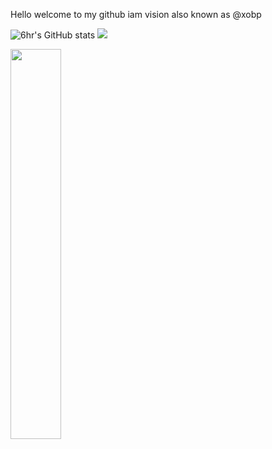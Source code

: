 <right><p>Hello welcome to my github iam vision also known as @xobp</p></right>

![6hr's GitHub stats](https://github-readme-stats.vercel.app/api?username=6hr&show_icons=true&theme=transparent)
![](https://komarev.com/ghpvc/?6hr)

<a href="https://discord.com/users/1016838891485007943"><picture>
<source media="(prefers-color-scheme: black)" srcset="https://lanyard-profile-readme.vercel.app/api/1016838891485007943?bg=0D1117">
<img align="left" width="40%" src="https://lanyard-profile-readme.vercel.app/api/1016838891485007943">
</picture></a>


